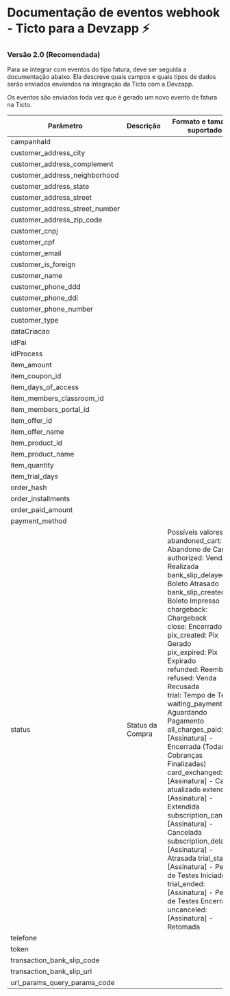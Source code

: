 # Documentação de eventos webhook - Ticto para a Devzapp ⚡

### Versão 2.0 (Recomendada)

Para se integrar com eventos do tipo fatura, deve ser seguida a documentação abaixo.
Ela descreve quais campos e quais tipos de dados serão enviados enviandos na integração da Ticto com a Devzapp.

Os eventos são enviados toda vez que é gerado um novo evento de fatura na Ticto.

Parâmetro | Descrição | Formato e tamanho suportado
| ------------------ | ------------------ | ------------------ |
| campanhaId | | |
| customer_address_city | | |
| customer_address_complement | | |
| customer_address_neighborhood | | |
| customer_address_state | | |
| customer_address_street | | |
| customer_address_street_number | | |
| customer_address_zip_code | | |
| customer_cnpj | | |
| customer_cpf | | |
| customer_email | | |
| customer_is_foreign | | |
| customer_name | | |
| customer_phone_ddd | | |
| customer_phone_ddi | | |
| customer_phone_number | | |
| customer_type | | |
| dataCriacao | | |
| idPai | | |  
| idProcess | | 
| item_amount | | 
| item_coupon_id | | 
| item_days_of_access | | 
| item_members_classroom_id | | 
| item_members_portal_id | | 
| item_offer_id | | 
| item_offer_name | | 
| item_product_id | | 
| item_product_name | | 
| item_quantity | | 
| item_trial_days | | 
| order_hash | | 
| order_installments | | 
| order_paid_amount | | 
| payment_method | | 
| status | Status da Compra | Possíveis valores <br> abandoned_cart: Abandono de Carrinho <br> authorized: Venda Realizada <br> bank_slip_delayed: Boleto Atrasado <br> bank_slip_created: Boleto Impresso <br> chargeback: Chargeback <br> close: Encerrado <br> pix_created: Pix Gerado <br> pix_expired: Pix Expirado <br> refunded: Reembolso <br> refused: Venda Recusada <br> trial: Tempo de Teste <br> waiting_payment: Aguardando Pagamento <br> all_charges_paid: [Assinatura] - Encerrada (Todas as Cobranças Finalizadas) card_exchanged: [Assinatura] - Cartão atualizado extended: [Assinatura] - Extendida subscription_canceled: [Assinatura] - Cancelada subscription_delayed: [Assinatura] - Atrasada trial_started: [Assinatura] - Período de Testes Iniciado trial_ended: [Assinatura] - Período de Testes Encerrado uncanceled: [Assinatura] - Retomada |
| telefone | | |
| token | | |
| transaction_bank_slip_code | | |
| transaction_bank_slip_url | | |
| url_params_query_params_code | | |
